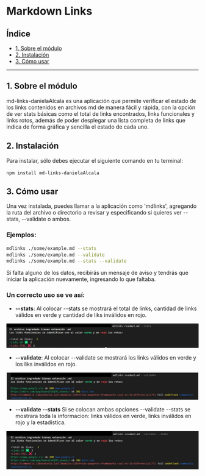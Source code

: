 # Markdown Links

## Índice

* [1. Sobre el módulo](#1-sobre-el-módulo)
* [2. Instalación](#2-instalación)
* [3. Cómo usar](#3-cómo-usar)

***

## 1. Sobre el módulo
md-links-danielaAlcala es una aplicación que permite verificar el estado de los links contenidos en archivos md de manera fácil y rápida, con la opción de ver stats básicas como el total de links encontrados, links funcionales y links rotos, además de poder desplegar una lista completa de links que indica de forma gráfica y sencilla el estado de cada uno.


## 2. Instalación
Para instalar, sólo debes ejecutar el siguiente comando en tu terminal:

`npm install md-links-danielaAlcala`

## 3. Cómo usar
Una vez instalada, puedes llamar a la aplicación como 'mdlinks', agregando la ruta del archivo o directorio a revisar y especificando si quieres ver --stats, --validate o ambos.

### Ejemplos:
```sh
mdlinks ./some/example.md --stats
mdlinks ./some/example.md --validate
mdlinks ./some/example.md --stats --validate
```

Si falta alguno de los datos, recibirás un mensaje de aviso y tendrás que iniciar la aplicación nuevamente, ingresando lo que faltaba.

### Un correcto uso se ve así:

- **--stats**:
Al colocar --stats se mostrará el total de  links, cantidad de links válidos en verde y cantidad de liks inválidos en rojo. 

<img width="515" alt="md-links stats" src="./img/mdlinksStats.jpg">

- **--validate**:
Al colocar --validate se mostrará los links válidos en verde y los liks inválidos en rojo. 

<img width="526" alt="md.links Validate" src="./img/mdlinksValidate.jpg">

- **--validate --stats**
Si se colocan ambas opciones --validate --stats se mostrara toda la informacion: links válidos en verde, links inválidos en rojo y la estadística.

<img width="526" alt="mdLinks Validate y Stats" src="./img/mdlinksStatsValidate.jpg">


